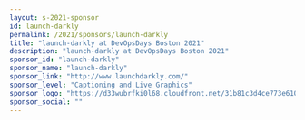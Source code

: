 ```yaml
---
layout: s-2021-sponsor
id: launch-darkly
permalink: /2021/sponsors/launch-darkly
title: "launch-darkly at DevOpsDays Boston 2021"
description: "launch-darkly at DevOpsDays Boston 2021"
sponsor_id: "launch-darkly"
sponsor_name: "launch-darkly"
sponsor_link: "http://www.launchdarkly.com/"
sponsor_level: "Captioning and Live Graphics"
sponsor_logo: "https://d33wubrfki0l68.cloudfront.net/31b81c3d4ce773e61003fdc68f9608e3f3b268b8/7dfbc/img/sponsors/launch-darkly.png"
sponsor_social: ""
---
```

  
